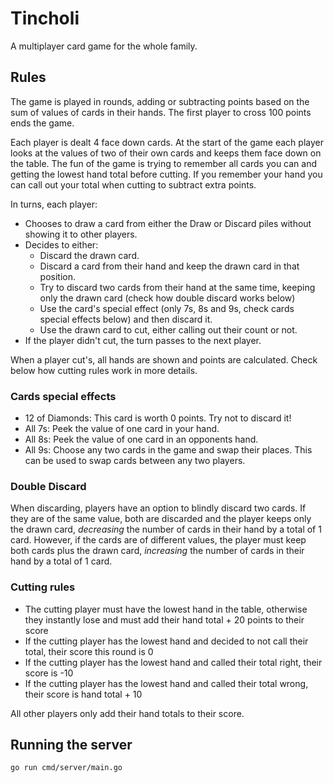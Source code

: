 # Tincholi

A multiplayer card game for the whole family.

## Rules

The game is played in rounds, adding or subtracting points based on the sum of values of cards in their hands. The first player to cross 100 points ends the game.

Each player is dealt 4 face down cards. At the start of the game each player looks at the
values of two of their own cards and keeps them face down on the table. The fun of the game is trying to remember all cards you can and getting the lowest hand total before cutting. If you remember your hand you can call out your total when cutting to subtract extra points.

In turns, each player:

- Chooses to draw a card from either the Draw or Discard piles without showing it to other players.
- Decides to either:
    - Discard the drawn card.
    - Discard a card from their hand and keep the drawn card in that position.
    - Try to discard two cards from their hand at the same time, keeping only the drawn card (check how double discard works below)
    - Use the card's special effect (only 7s, 8s and 9s, check cards special effects below) and then discard it.
    - Use the drawn card to cut, either calling out their count or not.
- If the player didn't cut, the turn passes to the next player.

When a player cut's, all hands are shown and points are calculated. Check below how cutting rules work in more details.

### Cards special effects

- 12 of Diamonds: This card is worth 0 points. Try not to discard it!
- All 7s: Peek the value of one card in your hand.
- All 8s: Peek the value of one card in an opponents hand.
- All 9s: Choose any two cards in the game and swap their places. This can be used to swap cards between any two players.

### Double Discard

When discarding, players have an option to blindly discard two cards. If they are of the same value, both are discarded and the player keeps only the drawn card, *decreasing* the number of cards in their hand by a total of 1 card. However, if the cards are of different values, the player must keep both cards plus the drawn card, *increasing* the number of cards in their hand by a total of 1 card.

### Cutting rules

- The cutting player must have the lowest hand in the table, otherwise they instantly lose and must add their hand total + 20 points to their score
- If the cutting player has the lowest hand and decided to not call their total, their score this round is 0
- If the cutting player has the lowest hand and called their total right, their score is -10
- If the cutting player has the lowest hand and called their total wrong, their score is hand total + 10

All other players only add their hand totals to their score.

## Running the server

```
go run cmd/server/main.go
```